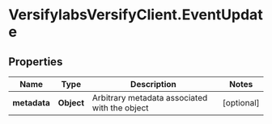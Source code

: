 # VersifylabsVersifyClient.EventUpdate

## Properties

Name | Type | Description | Notes
------------ | ------------- | ------------- | -------------
**metadata** | **Object** | Arbitrary metadata associated with the object | [optional] 


